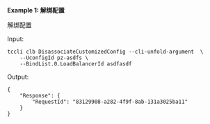 **Example 1: 解绑配置**

解绑配置

Input: 

```
tccli clb DisassociateCustomizedConfig --cli-unfold-argument  \
    --UconfigId pz-asdfs \
    --BindList.0.LoadBalancerId asdfasdf
```

Output: 
```
{
    "Response": {
        "RequestId": "83129908-a282-4f9f-8ab-131a3025ba11"
    }
}
```

